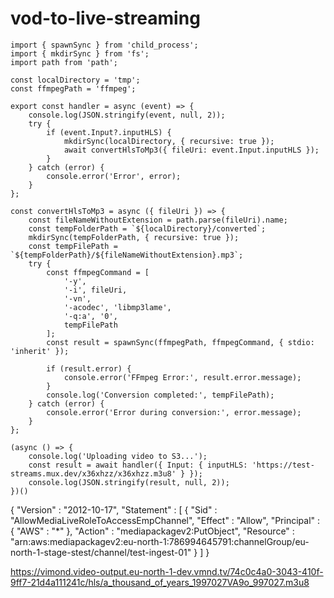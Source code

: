 # vod-to-live-streaming
```
import { spawnSync } from 'child_process';
import { mkdirSync } from 'fs';
import path from 'path';

const localDirectory = 'tmp';
const ffmpegPath = 'ffmpeg';

export const handler = async (event) => {
    console.log(JSON.stringify(event, null, 2));
    try {
        if (event.Input?.inputHLS) {
            mkdirSync(localDirectory, { recursive: true });
            await convertHlsToMp3({ fileUri: event.Input.inputHLS });
        }
    } catch (error) {
        console.error('Error', error);
    }
};

const convertHlsToMp3 = async ({ fileUri }) => {
    const fileNameWithoutExtension = path.parse(fileUri).name;
    const tempFolderPath = `${localDirectory}/converted`;
    mkdirSync(tempFolderPath, { recursive: true });
    const tempFilePath = `${tempFolderPath}/${fileNameWithoutExtension}.mp3`;
    try {
        const ffmpegCommand = [
            '-y',         
            '-i', fileUri, 
            '-vn',       
            '-acodec', 'libmp3lame', 
            '-q:a', '0',  
            tempFilePath 
        ];
        const result = spawnSync(ffmpegPath, ffmpegCommand, { stdio: 'inherit' });

        if (result.error) {
            console.error('FFmpeg Error:', result.error.message);
        }
        console.log('Conversion completed:', tempFilePath);
    } catch (error) {
        console.error('Error during conversion:', error.message);
    }
};

(async () => {
    console.log('Uploading video to S3...');
    const result = await handler({ Input: { inputHLS: 'https://test-streams.mux.dev/x36xhzz/x36xhzz.m3u8' } });
    console.log(JSON.stringify(result, null, 2));
})()
```


{
  "Version" : "2012-10-17",
  "Statement" : [ {
    "Sid" : "AllowMediaLiveRoleToAccessEmpChannel",
    "Effect" : "Allow",
    "Principal" : {
      "AWS" : "*"
    },
    "Action" : "mediapackagev2:PutObject",
    "Resource" : "arn:aws:mediapackagev2:eu-north-1:786994645791:channelGroup/eu-north-1-stage-stest/channel/test-ingest-01"
  } ]
}

https://vimond.video-output.eu-north-1-dev.vmnd.tv/74c0c4a0-3043-410f-9ff7-21d4a111241c/hls/a_thousand_of_years_1997027VA9o_997027.m3u8